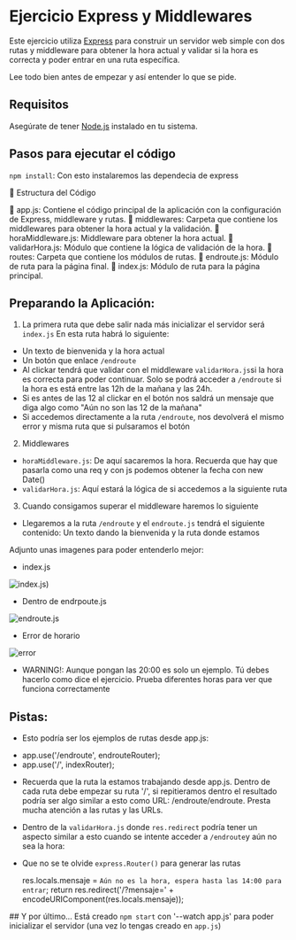 # Ejercicio Express y Middlewares

Este ejercicio utiliza [Express](https://expressjs.com/) para construir un servidor web simple con dos rutas y middleware para obtener la hora actual y validar si la hora es correcta y poder entrar en una ruta específica.

Lee todo bien antes de empezar y así entender lo que se pide.

## Requisitos

Asegúrate de tener [Node.js](https://nodejs.org/) instalado en tu sistema.

## Pasos para ejecutar el código

`npm install`: Con esto instalaremos las dependecia de express

📂 Estructura del Código

📄 app.js: Contiene el código principal de la aplicación con la configuración de Express, middleware y rutas.
📂 middlewares: Carpeta que contiene los middlewares para obtener la hora actual y la validación.
  📄 horaMiddleware.js: Middleware para obtener la hora actual.
  📄 validarHora.js: Módulo que contiene la lógica de validación de la hora.
📂 routes: Carpeta que contiene los módulos de rutas.
  📄 endroute.js: Módulo de ruta para la página final.
  📄 index.js: Módulo de ruta para la página principal.

## Preparando la Aplicación:

1. La primera ruta que debe salir nada más inicializar el servidor será `index.js`
En esta ruta habrá lo siguiente:
- Un texto de bienvenida y la hora actual
- Un botón que enlace `/endroute`
- Al clickar tendrá que validar con el middleware `validarHora.js`si la hora es correcta para poder continuar. Solo se podrá acceder a `/endroute` si la hora es está entre las 12h de la mañana y las 24h.
- Si es antes de las 12 al clickar en el botón nos saldrá un mensaje que diga algo como "Aún no son las 12 de la mañana"
- Si accedemos directamente a la ruta `/endroute`, nos devolverá el mismo error y misma ruta que si pulsaramos el botón 

2. Middlewares
- `horaMiddleware.js`: De aquí sacaremos la hora. Recuerda que hay que pasarla como una req y con js podemos obtener la fecha con new Date()
- `validarHora.js`: Aquí estará la lógica de si accedemos a la siguiente ruta

3. Cuando consigamos superar el middleware haremos lo siguiente
- Llegaremos a la ruta `/endroute` y el `endroute.js` tendrá el siguiente contenido: 
Un texto dando la bienvenida y la ruta donde estamos

Adjunto unas imagenes para poder entenderlo mejor:
* index.js

![index.js](./img/index.png))

* Dentro de endrpoute.js

![endroute.js](./img/endroute.png)

* Error de horario

![error](./img/error.png)

* WARNING!: Aunque pongan las 20:00 es solo un ejemplo. Tú debes hacerlo como dice el ejercicio. Prueba diferentes horas para ver que funciona correctamente

## Pistas:

- Esto podría ser los ejemplos de rutas desde app.js:
* app.use('/endroute', endrouteRouter);
* app.use('/', indexRouter);

- Recuerda que la ruta la estamos trabajando desde app.js. Dentro de cada ruta debe empezar su ruta '/', si repitieramos dentro el resultado podría ser algo similar a esto como URL: /endroute/endroute. Presta mucha atención a las rutas y las URLs.

- Dentro de la `validarHora.js` donde `res.redirect` podría tener un aspecto similar a esto cuando se intente acceder a `/endroute`y aún no sea la hora:
- Que no se te olvide `express.Router()` para generar las rutas
  
  res.locals.mensaje = `Aún no es la hora, espera hasta las 14:00 para entrar`;
  return res.redirect('/?mensaje=' + encodeURIComponent(res.locals.mensaje));

## Y por último...
Está creado `npm start` con '--watch app.js' para poder inicializar el servidor (una vez lo tengas creado en `app.js`)